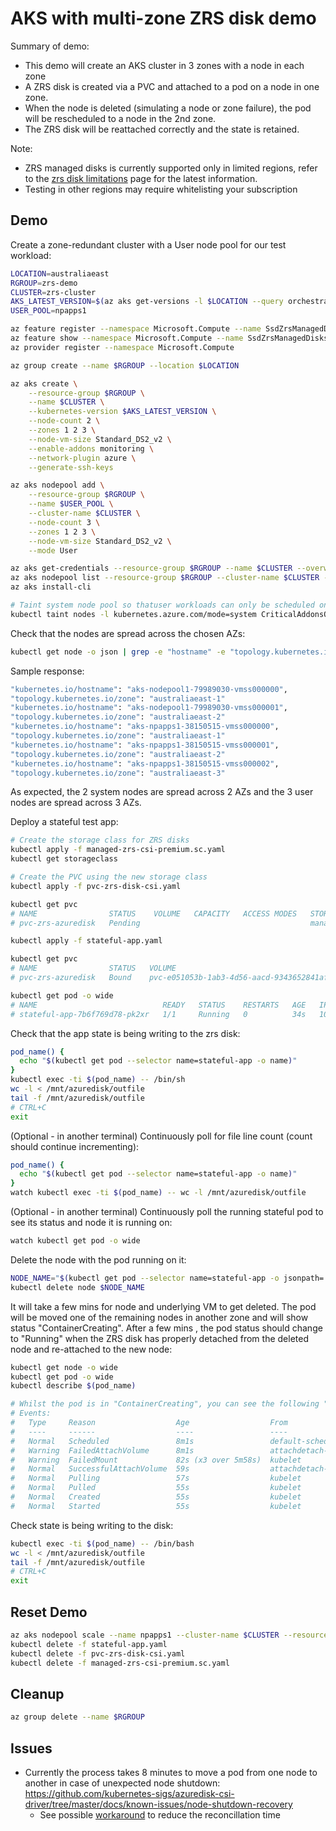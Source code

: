 AKS with multi-zone ZRS disk demo
=================================

Summary of demo:

* This demo will create an AKS cluster in 3 zones with a node in each zone
* A ZRS disk is created via a PVC and attached to a pod on a node in one zone.
* When the node is deleted (simulating a node or zone failure), the pod will be rescheduled to a node in the 2nd zone.
* The ZRS disk will be reattached correctly and the state is retained.

Note:

* ZRS managed disks is currently supported only in limited regions, refer to the [zrs disk limitations](https://learn.microsoft.com/en-us/azure/virtual-machines/disks-deploy-zrs?#limitations) page for the latest information.
* Testing in other regions may require whitelisting your subscription

Demo
----

Create a zone-redundant cluster with a User node pool for our test workload:

```sh
LOCATION=australiaeast
RGROUP=zrs-demo
CLUSTER=zrs-cluster
AKS_LATEST_VERSION=$(az aks get-versions -l $LOCATION --query orchestrators[*].orchestratorVersion -o tsv | sort -nr | head -n1)
USER_POOL=npapps1

az feature register --namespace Microsoft.Compute --name SsdZrsManagedDisks
az feature show --namespace Microsoft.Compute --name SsdZrsManagedDisks
az provider register --namespace Microsoft.Compute

az group create --name $RGROUP --location $LOCATION

az aks create \
    --resource-group $RGROUP \
    --name $CLUSTER \
    --kubernetes-version $AKS_LATEST_VERSION \
    --node-count 2 \
    --zones 1 2 3 \
    --node-vm-size Standard_DS2_v2 \
    --enable-addons monitoring \
    --network-plugin azure \
    --generate-ssh-keys

az aks nodepool add \
    --resource-group $RGROUP \
    --name $USER_POOL \
    --cluster-name $CLUSTER \
    --node-count 3 \
    --zones 1 2 3 \
    --node-vm-size Standard_DS2_v2 \
    --mode User

az aks get-credentials --resource-group $RGROUP --name $CLUSTER --overwrite-existing
az aks nodepool list --resource-group $RGROUP --cluster-name $CLUSTER -o table
az aks install-cli

# Taint system node pool so thatuser workloads can only be scheduled on the User node pool
kubectl taint nodes -l kubernetes.azure.com/mode=system CriticalAddonsOnly=true:NoSchedule
```

Check that the nodes are spread across the chosen AZs:

```sh
kubectl get node -o json | grep -e "hostname" -e "topology.kubernetes.io/zone"
```

Sample response:

```sh
"kubernetes.io/hostname": "aks-nodepool1-79989030-vmss000000",
"topology.kubernetes.io/zone": "australiaeast-1"
"kubernetes.io/hostname": "aks-nodepool1-79989030-vmss000001",
"topology.kubernetes.io/zone": "australiaeast-2"
"kubernetes.io/hostname": "aks-npapps1-38150515-vmss000000",
"topology.kubernetes.io/zone": "australiaeast-1"
"kubernetes.io/hostname": "aks-npapps1-38150515-vmss000001",
"topology.kubernetes.io/zone": "australiaeast-2"
"kubernetes.io/hostname": "aks-npapps1-38150515-vmss000002",
"topology.kubernetes.io/zone": "australiaeast-3"
```

As expected, the 2 system nodes are spread across 2 AZs and the 3 user nodes are spread across 3 AZs.

Deploy a stateful test app:

```sh
# Create the storage class for ZRS disks
kubectl apply -f managed-zrs-csi-premium.sc.yaml
kubectl get storageclass

# Create the PVC using the new storage class
kubectl apply -f pvc-zrs-disk-csi.yaml

kubectl get pvc
# NAME                STATUS    VOLUME   CAPACITY   ACCESS MODES   STORAGECLASS              AGE
# pvc-zrs-azuredisk   Pending                                      managed-zrs-csi-premium   16s

kubectl apply -f stateful-app.yaml

kubectl get pvc
# NAME                STATUS   VOLUME                                     CAPACITY   ACCESS MODES   STORAGECLASS              AGE
# pvc-zrs-azuredisk   Bound    pvc-e051053b-1ab3-4d56-aacd-9343652841af   10Gi       RWO            managed-zrs-csi-premium   5m11s

kubectl get pod -o wide
# NAME                            READY   STATUS    RESTARTS   AGE   IP             NODE                              NOMINATED NODE   READINESS GATES
# stateful-app-7b6f769d78-pk2xr   1/1     Running   0          34s   10.224.0.124   aks-npapps1-38150515-vmss000002   <none>           <none>
```

Check that the app state is being writing to the zrs disk:

```sh
pod_name() {
  echo "$(kubectl get pod --selector name=stateful-app -o name)"
}
kubectl exec -ti $(pod_name) -- /bin/sh
wc -l < /mnt/azuredisk/outfile
tail -f /mnt/azuredisk/outfile
# CTRL+C
exit
```

(Optional - in another terminal) Continuously poll for file line count (count should continue incrementing):

```sh
pod_name() {
  echo "$(kubectl get pod --selector name=stateful-app -o name)"
}
watch kubectl exec -ti $(pod_name) -- wc -l /mnt/azuredisk/outfile
```

(Optional - in another terminal) Continuously poll the running stateful pod to see its status and node it is running on:

```sh
watch kubectl get pod -o wide
```

Delete the node with the pod running on it:

```sh
NODE_NAME="$(kubectl get pod --selector name=stateful-app -o jsonpath='{.items[0].spec.nodeName}')"
kubectl delete node $NODE_NAME
```

It will take a few mins for node and underlying VM to get deleted.
The pod will be moved one of the remaining nodes in another zone and will show status "ContainerCreating".
After a few mins , the pod status should change to "Running" when the ZRS disk has properly detached from the deleted node
and re-attached to the new node:

```sh
kubectl get node -o wide
kubectl get pod -o wide
kubectl describe $(pod_name)

# Whilst the pod is in "ContainerCreating", you can see the following "Multi-Attach error for volume" warning in the pod events:
# Events:
#   Type     Reason                  Age                  From                     Message
#   ----     ------                  ----                 ----                     -------
#   Normal   Scheduled               8m1s                 default-scheduler        Successfully assigned default/stateful-app-7b6f769d78-zcm8f to aks-npapps1-38150515-vmss000003
#   Warning  FailedAttachVolume      8m1s                 attachdetach-controller  Multi-Attach error for volume "pvc-e051053b-1ab3-4d56-aacd-9343652841af" Volume is already exclusively attached to one node and can't be attached to another
#   Warning  FailedMount             82s (x3 over 5m58s)  kubelet                  Unable to attach or mount volumes: unmounted volumes=[azuredisk01], unattached volumes=[azuredisk01 kube-api-access-dpwd4]: timed out waiting for the condition
#   Normal   SuccessfulAttachVolume  59s                  attachdetach-controller  AttachVolume.Attach succeeded for volume "pvc-e051053b-1ab3-4d56-aacd-9343652841af"
#   Normal   Pulling                 57s                  kubelet                  Pulling image "mcr.microsoft.com/cbl-mariner/base/core:2.0"
#   Normal   Pulled                  55s                  kubelet                  Successfully pulled image "mcr.microsoft.com/cbl-mariner/base/core:2.0" in 2.25098902s (2.25099482s including waiting)
#   Normal   Created                 55s                  kubelet                  Created container mariner-azuredisk
#   Normal   Started                 55s                  kubelet                  Started container mariner-azuredisk
```

Check state is being writing to the disk:

```sh
kubectl exec -ti $(pod_name) -- /bin/bash
wc -l < /mnt/azuredisk/outfile
tail -f /mnt/azuredisk/outfile
# CTRL+C
exit
```

Reset Demo
----------

```sh
az aks nodepool scale --name npapps1 --cluster-name $CLUSTER --resource-group $RGROUP --node-count 3
kubectl delete -f stateful-app.yaml
kubectl delete -f pvc-zrs-disk-csi.yaml
kubectl delete -f managed-zrs-csi-premium.sc.yaml
```

Cleanup
-------

```sh
az group delete --name $RGROUP
```

Issues
------

* Currently the process takes 8 minutes to move a pod from one node to another in case of unexpected node shutdown: https://github.com/kubernetes-sigs/azuredisk-csi-driver/tree/master/docs/known-issues/node-shutdown-recovery
  * See possible [workaround](https://github.com/kubernetes-sigs/azuredisk-csi-driver/blob/master/docs/known-issues/node-shutdown-recovery/statefulset-azuredisk.yaml) to reduce the reconcillation time
